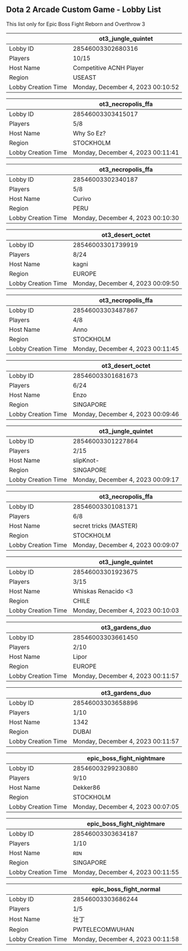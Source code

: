 ## Dota 2 Arcade Custom Game - Lobby List

This list only for Epic Boss Fight Reborn and Overthrow 3

|  | ot3_jungle_quintet |
| ------ | ------ |
| Lobby ID | 28546003302680316 |
| Players | 10/15 |
| Host Name | Competitive ACNH Player |
| Region | USEAST |
| Lobby Creation Time | Monday, December 4, 2023 00:10:52 |


|  | ot3_necropolis_ffa |
| ------ | ------ |
| Lobby ID | 28546003303415017 |
| Players | 5/8 |
| Host Name | Why So Ez? |
| Region | STOCKHOLM |
| Lobby Creation Time | Monday, December 4, 2023 00:11:41 |


|  | ot3_necropolis_ffa |
| ------ | ------ |
| Lobby ID | 28546003302340187 |
| Players | 5/8 |
| Host Name | Curivo |
| Region | PERU |
| Lobby Creation Time | Monday, December 4, 2023 00:10:30 |


|  | ot3_desert_octet |
| ------ | ------ |
| Lobby ID | 28546003301739919 |
| Players | 8/24 |
| Host Name | kagni |
| Region | EUROPE |
| Lobby Creation Time | Monday, December 4, 2023 00:09:50 |


|  | ot3_necropolis_ffa |
| ------ | ------ |
| Lobby ID | 28546003303487867 |
| Players | 4/8 |
| Host Name | Anno |
| Region | STOCKHOLM |
| Lobby Creation Time | Monday, December 4, 2023 00:11:45 |


|  | ot3_desert_octet |
| ------ | ------ |
| Lobby ID | 28546003301681673 |
| Players | 6/24 |
| Host Name | Enzo |
| Region | SINGAPORE |
| Lobby Creation Time | Monday, December 4, 2023 00:09:46 |


|  | ot3_jungle_quintet |
| ------ | ------ |
| Lobby ID | 28546003301227864 |
| Players | 2/15 |
| Host Name | slipKnot- |
| Region | SINGAPORE |
| Lobby Creation Time | Monday, December 4, 2023 00:09:17 |


|  | ot3_necropolis_ffa |
| ------ | ------ |
| Lobby ID | 28546003301081371 |
| Players | 6/8 |
| Host Name | secret tricks (MASTER) |
| Region | STOCKHOLM |
| Lobby Creation Time | Monday, December 4, 2023 00:09:07 |


|  | ot3_jungle_quintet |
| ------ | ------ |
| Lobby ID | 28546003301923675 |
| Players | 3/15 |
| Host Name | Whiskas Renacido <3 |
| Region | CHILE |
| Lobby Creation Time | Monday, December 4, 2023 00:10:03 |


|  | ot3_gardens_duo |
| ------ | ------ |
| Lobby ID | 28546003303661450 |
| Players | 2/10 |
| Host Name | Lipor |
| Region | EUROPE |
| Lobby Creation Time | Monday, December 4, 2023 00:11:57 |


|  | ot3_gardens_duo |
| ------ | ------ |
| Lobby ID | 28546003303658896 |
| Players | 1/10 |
| Host Name | 1342 |
| Region | DUBAI |
| Lobby Creation Time | Monday, December 4, 2023 00:11:57 |


|  | epic_boss_fight_nightmare |
| ------ | ------ |
| Lobby ID | 28546003299230880 |
| Players | 9/10 |
| Host Name | Dekker86 |
| Region | STOCKHOLM |
| Lobby Creation Time | Monday, December 4, 2023 00:07:05 |


|  | epic_boss_fight_nightmare |
| ------ | ------ |
| Lobby ID | 28546003303634187 |
| Players | 1/10 |
| Host Name | ʀɪɴ |
| Region | SINGAPORE |
| Lobby Creation Time | Monday, December 4, 2023 00:11:55 |


|  | epic_boss_fight_normal |
| ------ | ------ |
| Lobby ID | 28546003303686244 |
| Players | 1/5 |
| Host Name | 壮丁 |
| Region | PWTELECOMWUHAN |
| Lobby Creation Time | Monday, December 4, 2023 00:11:58 |


